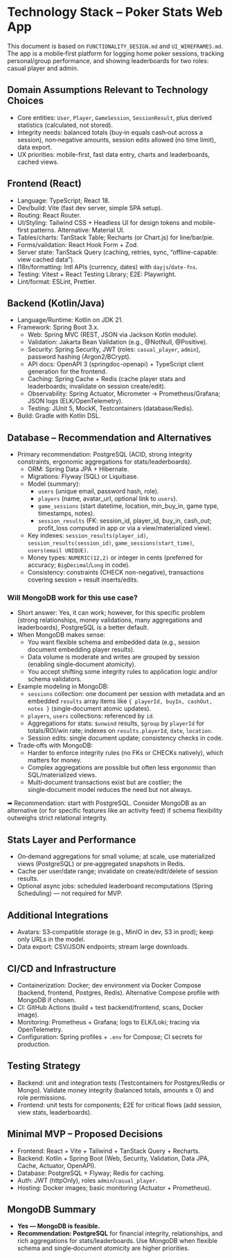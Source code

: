 # Technology Stack – Poker Stats Web App

This document is based on `FUNCTIONALITY_DESIGN.md` and `UI_WIREFRAMES.md`. The app is a mobile‑first platform for logging home poker sessions, tracking personal/group performance, and showing leaderboards for two roles: casual player and admin.

## Domain Assumptions Relevant to Technology Choices
- Core entities: `User`, `Player`, `GameSession`, `SessionResult`, plus derived statistics (calculated, not stored).
- Integrity needs: balanced totals (buy‑in equals cash‑out across a session), non‑negative amounts, session edits allowed (no time limit), data export.
- UX priorities: mobile-first, fast data entry, charts and leaderboards, cached views.

## Frontend (React)
- Language: TypeScript; React 18.
- Dev/build: Vite (fast dev server, simple SPA setup).
- Routing: React Router.
- UI/Styling: Tailwind CSS + Headless UI for design tokens and mobile-first patterns. Alternative: Material UI.
- Tables/charts: TanStack Table; Recharts (or Chart.js) for line/bar/pie.
- Forms/validation: React Hook Form + Zod.
- Server state: TanStack Query (caching, retries, sync, “offline-capable: view cached data”).
- I18n/formatting: Intl APIs (currency, dates) with `dayjs`/`date-fns`.
- Testing: Vitest + React Testing Library; E2E: Playwright.
- Lint/format: ESLint, Prettier.

## Backend (Kotlin/Java)
- Language/Runtime: Kotlin on JDK 21.
- Framework: Spring Boot 3.x.
  - Web: Spring MVC (REST, JSON via Jackson Kotlin module).
  - Validation: Jakarta Bean Validation (e.g., @NotNull, @Positive).
  - Security: Spring Security, JWT (roles: `casual_player`, `admin`), password hashing (Argon2/BCrypt).
  - API docs: OpenAPI 3 (springdoc-openapi) + TypeScript client generation for the frontend.
  - Caching: Spring Cache + Redis (cache player stats and leaderboards; invalidate on session create/edit).
  - Observability: Spring Actuator, Micrometer → Prometheus/Grafana; JSON logs (ELK/OpenTelemetry).
  - Testing: JUnit 5, MockK, Testcontainers (database/Redis).
- Build: Gradle with Kotlin DSL.

## Database – Recommendation and Alternatives
- Primary recommendation: PostgreSQL (ACID, strong integrity constraints, ergonomic aggregations for stats/leaderboards).
  - ORM: Spring Data JPA + Hibernate.
  - Migrations: Flyway (SQL) or Liquibase.
  - Model (summary):
    - `users` (unique email, password hash, role).
    - `players` (name, avatar_url, optional link to `users`).
    - `game_sessions` (start datetime, location, min_buy_in, game type, timestamps, notes).
    - `session_results` (FK: session_id, player_id, buy_in, cash_out; profit_loss computed in app or via a view/materialized view).
  - Key indexes: `session_results(player_id)`, `session_results(session_id)`, `game_sessions(start_time)`, `users(email UNIQUE)`.
  - Money types: `NUMERIC(12,2)` or integer in cents (preferred for accuracy; `BigDecimal`/`Long` in code).
  - Consistency: constraints (CHECK non-negative), transactions covering session + result inserts/edits.

### Will MongoDB work for this use case?
- Short answer: Yes, it can work; however, for this specific problem (strong relationships, money validations, many aggregations and leaderboards), PostgreSQL is a better default.
- When MongoDB makes sense:
  - You want flexible schema and embedded data (e.g., session document embedding player results).
  - Data volume is moderate and writes are grouped by session (enabling single‑document atomicity).
  - You accept shifting some integrity rules to application logic and/or schema validators.
- Example modeling in MongoDB:
  - `sessions` collection: one document per session with metadata and an embedded `results` array items like `{ playerId, buyIn, cashOut, notes }` (single‑document atomic updates).
  - `players`, `users` collections: referenced by `id`.
  - Aggregations for stats: `$unwind` results, `$group` by `playerId` for totals/ROI/win rate; indexes on `results.playerId`, `date`, `location`.
  - Session edits: single document update; consistency checks in code.
- Trade‑offs with MongoDB:
  - Harder to enforce integrity rules (no FKs or CHECKs natively), which matters for money.
  - Complex aggregations are possible but often less ergonomic than SQL/materialized views.
  - Multi‑document transactions exist but are costlier; the single‑document model reduces the need but not always.

➡ Recommendation: start with PostgreSQL. Consider MongoDB as an alternative (or for specific features like an activity feed) if schema flexibility outweighs strict relational integrity.

## Stats Layer and Performance
- On‑demand aggregations for small volume; at scale, use materialized views (PostgreSQL) or pre‑aggregated snapshots in Redis.
- Cache per user/date range; invalidate on create/edit/delete of session results.
- Optional async jobs: scheduled leaderboard recomputations (Spring Scheduling) — not required for MVP.

## Additional Integrations
- Avatars: S3‑compatible storage (e.g., MinIO in dev, S3 in prod); keep only URLs in the model.
- Data export: CSV/JSON endpoints; stream large downloads.

## CI/CD and Infrastructure
- Containerization: Docker; dev environment via Docker Compose (backend, frontend, Postgres, Redis). Alternative Compose profile with MongoDB if chosen.
- CI: GitHub Actions (build + test backend/frontend, scans, Docker image).
- Monitoring: Prometheus + Grafana; logs to ELK/Loki; tracing via OpenTelemetry.
- Configuration: Spring profiles + `.env` for Compose; CI secrets for production.

## Testing Strategy
- Backend: unit and integration tests (Testcontainers for Postgres/Redis or Mongo). Validate money integrity (balanced totals, amounts ≥ 0) and role permissions.
- Frontend: unit tests for components; E2E for critical flows (add session, view stats, leaderboards).

## Minimal MVP – Proposed Decisions
- Frontend: React + Vite + Tailwind + TanStack Query + Recharts.
- Backend: Kotlin + Spring Boot (Web, Security, Validation, Data JPA, Cache, Actuator, OpenAPI).
- Database: PostgreSQL + Flyway; Redis for caching.
- Auth: JWT (httpOnly), roles `admin`/`casual_player`.
- Hosting: Docker images; basic monitoring (Actuator + Prometheus).

## MongoDB Summary
- **Yes — MongoDB is feasible.**
- **Recommendation: PostgreSQL** for financial integrity, relationships, and rich aggregations for stats/leaderboards. Use MongoDB when flexible schema and single‑document atomicity are higher priorities.
